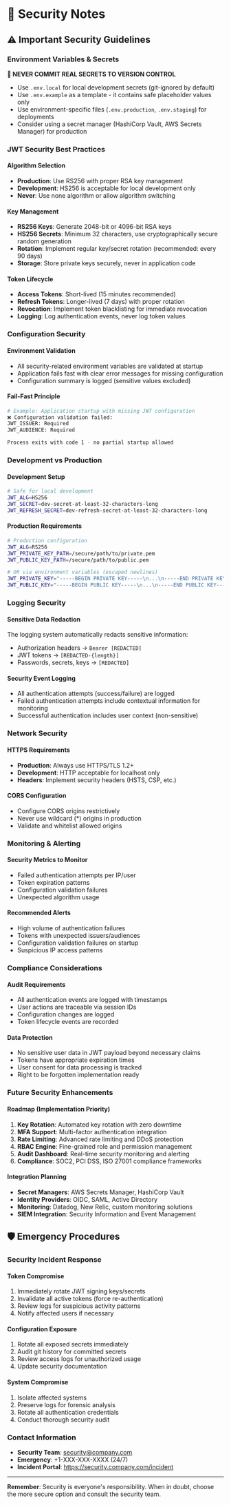 # 🔐 Security Notes

## ⚠️ Important Security Guidelines

### Environment Variables & Secrets

**🚨 NEVER COMMIT REAL SECRETS TO VERSION CONTROL**

- Use `.env.local` for local development secrets (git-ignored by default)
- Use `.env.example` as a template - it contains safe placeholder values only
- Use environment-specific files (`.env.production`, `.env.staging`) for deployments
- Consider using a secret manager (HashiCorp Vault, AWS Secrets Manager) for production

### JWT Security Best Practices

#### Algorithm Selection
- **Production**: Use RS256 with proper RSA key management
- **Development**: HS256 is acceptable for local development only
- **Never**: Use none algorithm or allow algorithm switching

#### Key Management
- **RS256 Keys**: Generate 2048-bit or 4096-bit RSA keys
- **HS256 Secrets**: Minimum 32 characters, use cryptographically secure random generation
- **Rotation**: Implement regular key/secret rotation (recommended: every 90 days)
- **Storage**: Store private keys securely, never in application code

#### Token Lifecycle
- **Access Tokens**: Short-lived (15 minutes recommended)
- **Refresh Tokens**: Longer-lived (7 days) with proper rotation
- **Revocation**: Implement token blacklisting for immediate revocation
- **Logging**: Log authentication events, never log token values

### Configuration Security

#### Environment Validation
- All security-related environment variables are validated at startup
- Application fails fast with clear error messages for missing configuration
- Configuration summary is logged (sensitive values excluded)

#### Fail-Fast Principle
```bash
# Example: Application startup with missing JWT configuration
❌ Configuration validation failed:
JWT_ISSUER: Required
JWT_AUDIENCE: Required

Process exits with code 1 - no partial startup allowed
```

### Development vs Production

#### Development Setup
```bash
# Safe for local development
JWT_ALG=HS256
JWT_SECRET=dev-secret-at-least-32-characters-long
JWT_REFRESH_SECRET=dev-refresh-secret-at-least-32-characters-long
```

#### Production Requirements
```bash
# Production configuration
JWT_ALG=RS256
JWT_PRIVATE_KEY_PATH=/secure/path/to/private.pem
JWT_PUBLIC_KEY_PATH=/secure/path/to/public.pem

# OR via environment variables (escaped newlines)
JWT_PRIVATE_KEY="-----BEGIN PRIVATE KEY-----\n...\n-----END PRIVATE KEY-----"
JWT_PUBLIC_KEY="-----BEGIN PUBLIC KEY-----\n...\n-----END PUBLIC KEY-----"
```

### Logging Security

#### Sensitive Data Redaction
The logging system automatically redacts sensitive information:

- Authorization headers → `Bearer [REDACTED]`
- JWT tokens → `[REDACTED-{length}]`
- Passwords, secrets, keys → `[REDACTED]`

#### Security Event Logging
- All authentication attempts (success/failure) are logged
- Failed authentication attempts include contextual information for monitoring
- Successful authentication includes user context (non-sensitive)

### Network Security

#### HTTPS Requirements
- **Production**: Always use HTTPS/TLS 1.2+
- **Development**: HTTP acceptable for localhost only
- **Headers**: Implement security headers (HSTS, CSP, etc.)

#### CORS Configuration
- Configure CORS origins restrictively
- Never use wildcard (*) origins in production
- Validate and whitelist allowed origins

### Monitoring & Alerting

#### Security Metrics to Monitor
- Failed authentication attempts per IP/user
- Token expiration patterns
- Configuration validation failures
- Unexpected algorithm usage

#### Recommended Alerts
- High volume of authentication failures
- Tokens with unexpected issuers/audiences
- Configuration validation failures on startup
- Suspicious IP access patterns

### Compliance Considerations

#### Audit Requirements
- All authentication events are logged with timestamps
- User actions are traceable via session IDs
- Configuration changes are logged
- Token lifecycle events are recorded

#### Data Protection
- No sensitive user data in JWT payload beyond necessary claims
- Tokens have appropriate expiration times
- User consent for data processing is tracked
- Right to be forgotten implementation ready

### Future Security Enhancements

#### Roadmap (Implementation Priority)
1. **Key Rotation**: Automated key rotation with zero downtime
2. **MFA Support**: Multi-factor authentication integration
3. **Rate Limiting**: Advanced rate limiting and DDoS protection
4. **RBAC Engine**: Fine-grained role and permission management
5. **Audit Dashboard**: Real-time security monitoring and alerting
6. **Compliance**: SOC2, PCI DSS, ISO 27001 compliance frameworks

#### Integration Planning
- **Secret Managers**: AWS Secrets Manager, HashiCorp Vault
- **Identity Providers**: OIDC, SAML, Active Directory
- **Monitoring**: Datadog, New Relic, custom monitoring solutions
- **SIEM Integration**: Security Information and Event Management

## 🛡️ Emergency Procedures

### Security Incident Response

#### Token Compromise
1. Immediately rotate JWT signing keys/secrets
2. Invalidate all active tokens (force re-authentication)
3. Review logs for suspicious activity patterns
4. Notify affected users if necessary

#### Configuration Exposure
1. Rotate all exposed secrets immediately
2. Audit git history for committed secrets
3. Review access logs for unauthorized usage
4. Update security documentation

#### System Compromise
1. Isolate affected systems
2. Preserve logs for forensic analysis
3. Rotate all authentication credentials
4. Conduct thorough security audit

### Contact Information
- **Security Team**: security@company.com
- **Emergency**: +1-XXX-XXX-XXXX (24/7)
- **Incident Portal**: https://security.company.com/incident

---

**Remember**: Security is everyone's responsibility. When in doubt, choose the more secure option and consult the security team.